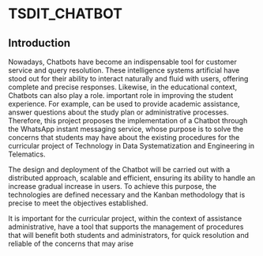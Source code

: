 # TSDIT_CHATBOT

## Introduction

Nowadays, Chatbots have become an indispensable tool
for customer service and query resolution. These intelligence systems
artificial have stood out for their ability to interact naturally and
fluid with users, offering complete and precise responses.
Likewise, in the educational context, Chatbots can also play a role.
important role in improving the student experience. For example,
can be used to provide academic assistance, answer questions
about the study plan or administrative processes. Therefore, this project proposes the implementation of a Chatbot through the WhatsApp instant messaging service, whose purpose is to solve the concerns that students may have about the existing procedures for the curricular project of Technology in Data Systematization and Engineering in Telematics.

The design and deployment of the Chatbot will be carried out with a distributed approach,
scalable and efficient, ensuring its ability to handle an increase
gradual increase in users. To achieve this purpose, the technologies are defined
necessary and the Kanban methodology that is precise to meet the objectives
established.

It is important for the curricular project, within the context of assistance
administrative, have a tool that supports the management of procedures
that will benefit both students and administrators, for quick resolution
and reliable of the concerns that may arise
